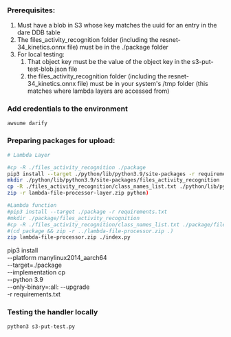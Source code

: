 ### Prerequisites:
1. Must have a blob in S3 whose key matches the uuid for an entry in the dare DDB table
2. The files_activity_recognition folder (including the resnet-34_kinetics.onnx file) must be in the ./package folder
3. For local testing:
   1. That object key must be the value of the object key in the s3-put-test-blob.json file
   2. the files_activity_recognition folder (including the resnet-34_kinetics.onnx file) must be in your system's /tmp folder (this matches where lambda layers are accessed from)

### Add credentials to the environment
```bash
awsume darify
```

### Preparing packages for upload:
```bash
# Lambda Layer

#cp -R ./files_activity_recognition ./package
pip3 install --target ./python/lib/python3.9/site-packages -r requirements.txt
mkdir ./python/lib/python3.9/site-packages/files_activity_recognition
cp -R ./files_activity_recognition/class_names_list.txt ./python/lib/python3.9/site-packages/files_activity_recognition
zip -r lambda-file-processor-layer.zip python)

#Lambda function
#pip3 install --target ./package -r requirements.txt
#mkdir ./package/files_activity_recognition
#cp -R ./files_activity_recognition/class_names_list.txt ./package/files_activity_recognition
#(cd package && zip -r ../lambda-file-processor.zip .)
zip lambda-file-processor.zip ./index.py
```
pip3 install \
--platform manylinux2014_aarch64 \
--target=./package \
--implementation cp \
--python 3.9 \
--only-binary=:all: --upgrade \
-r requirements.txt

### Testing the handler locally
```bash
python3 s3-put-test.py
```
